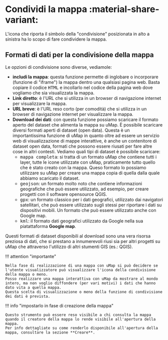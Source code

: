 # Condividi la mappa :material-share-variant:

L'icona che riporta il simbolo della "condivisione" posizionata in alto a sinistra ha lo scopo di fare condividere la mappa.

## Formati di dati per la condivisione della mappa

Le opzioni di condivisione sono diverse, vediamole:

  - **includi la mappa**: questa funzione permette di inglobare o incorporare (funzione di "iframe") la mappa dentro una qualsiasi pagina web. Basta copiare il codice <kbd>HTML</kbd> e incollarlo nel codice della pagina web dove vogliamo che sia visualizzata la mappa.
  - **Link diretto**: è l'URL che si utilizza in un browser di navigazione internet per visualizzare la mappa.
  - **URL breve**: è l'URL reso corto (per comodità) che si utilizza in un browser di navigazione internet per visualizzare la mappa.
  - **Download dei dati**: con questa funzione possiamo scaricare il formato aperto del dataset che alimenta la mappa su uMap. È possibile scaricare diversi formati aperti di dataset (open data). Questa è un importantissima funzione di uMap in quanto oltre ad essere un servizio web di visualizzazione di mappe interattive, è anche un contenitore di dataset open data, formati che possono essere riusati per fare altre cose in altri contesti. Vediamo quali tipi di dataset è possibile scaricare:
      - <kbd>mappa completa</kbd>: si tratta di un formato uMap che contiene tutti i layer, tutte le icone utilizzate con uMap, praticamente tutto quello che è stato creato con la mappa. Queso formato lo possiamo utilizzare su uMap per creare una mappa copia di quella dalla quale abbiamo scaricato il dataset.
      - <kbd>geojson</kbd>: un formato molto noto che contiene informazioni geografiche che può essere utilizzato, ad esempio, per creare progetti con il software opensource QGIS.
      - <kbd>gpx</kbd>: un formato classico per i dati geografici, utilizzato dai navigatori satellitari, che può essere utilizzato sugli stessi per riportare i dati su dispositivi mobili. Un formato che può essere utilizzato anche con Google map.
      - <kbd>kml</kbd>: il formato dati geografici utilizzato da Google nella sua piatattaforma **Google map**.

Questi formati di dataset disponibili al download sono una vera risorsa preziosa di dati, che si prestano a innumerevoli riusi sia per altri progetti su uMap che attraverso l'utilizzo di altri stumenti GIS (es.: QGIS).

!!! attention "importante"

    Nella fase di realizzazione di una mappa con uMap si può decidere se l'utente visualizzatore può visualizzare l'icona della condivisione della mappa o meno.
    Posso realizzare una mappa interattiva con uMap da mostrare al mondo intero, ma non voglio diffondere (per vari motivi) i dati che hanno dato vita a quella mappa.
    Questa scelta di visualizzazione o meno della funzione di condivisione dei dati è prevista.

!!! info "impostarlo in fase di creazione della mappa"

    Questo strumento può essere reso visibile a chi consulta la mappa quando il creatore della mappa lo rende visibile all'apertura della mappa.
    Per info dettagliate su come renderlo disponibile all'apertura della mappa, consultare la sezione **Creare**.
